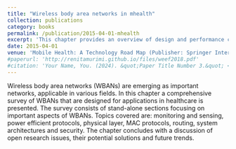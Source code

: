```yaml
---
title: "Wireless body area networks in mhealth"
collection: publications
category: books
permalink: /publication/2015-04-01-mhealth
excerpt: 'This chapter provides an overview of design and performance challenges in the use of wireless body area networks for healthcare.'
date: 2015-04-01
venue: 'Mobile Health: A Technology Road Map (Publisher: Springer International Publishing) - Authors: Garth V Crosby, Craig A Chin, Tirthankar Ghosh, Renita Murimi'
#paperurl: 'http://renitamurimi.github.io/files/weef2018.pdf'
#citation: 'Your Name, You. (2024). &quot;Paper Title Number 3.&quot; <i>GitHub Journal of Bugs</i>. 1(3).'
---
```


Wireless body area networks (WBANs) are emerging as important networks, applicable in various fields. In this chapter a comprehensive survey of WBANs that are designed for applications in healthcare is presented. The survey consists of stand-alone sections focusing on important aspects of WBANs. Topics covered are: monitoring and sensing, power efficient protocols, physical layer, MAC protocols, routing, system architectures and security. The chapter concludes with a discussion of open research issues, their potential solutions and future trends.
